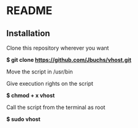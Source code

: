 # README #

Installation
------------

Clone this repository wherever you want

<b>$ git clone https://github.com/Jbuchs/vhost.git</b>

Move the script in /usr/bin

Give execution rights on the script

<b>$ chmod + x vhost</b>

Call the script from the terminal as root

<b>$ sudo vhost</b>
